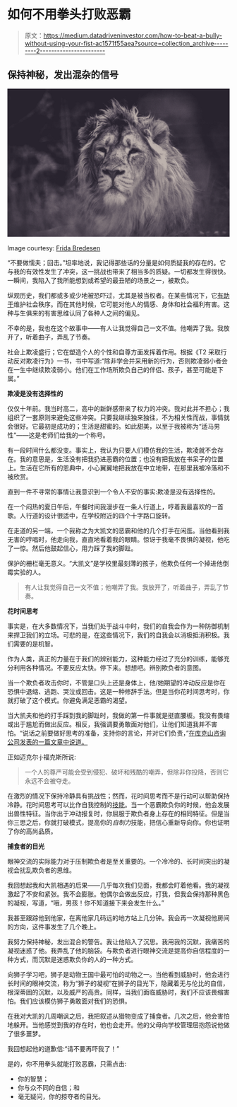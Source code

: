 # 如何不用拳头打败恶霸

> 原文：<https://medium.datadriveninvestor.com/how-to-beat-a-bully-without-using-your-fist-ac1571f55aea?source=collection_archive---------2----------------------->

## 保持神秘，发出混杂的信号

![](img/6c3468ab33e386561bc45a21b595af42.png)

Image courtesy: [Frida Bredesen](https://unsplash.com/photos/IxlY2KB4Krs)

“不要做懦夫；回击。”坦率地说，我记得那些话的分量是如何质疑我的存在的。它与我的有效性发生了冲突，这一挑战也带来了相当多的质疑。一切都发生得很快。一瞬间，我陷入了我所能想到或希望的最丑陋的场景之一，被欺负。

纵观历史，我们都或多或少地被恐吓过，尤其是被当权者。在某些情况下，它[有助于](https://blogs.scientificamerican.com/guest-blog/the-origins-of-bullying/)维护社会秩序。而在其他时候，它可能对他人的情感、身体和社会福利有害。这种与生俱来的有害思维认同了各种人之间的偏见。

不幸的是，我也在这个故事中——有人让我觉得自己一文不值。他嘲弄了我。我放开了，听着曲子，弄乱了节奏。

社会上欺凌盛行；它在塑造个人的个性和自尊方面发挥着作用。根据《T2 采取行动反对欺凌行为》一书，书中写道:“除非学会并采用新的行为，否则欺凌弱小者会在一生中继续欺凌弱小。他们在工作场所欺负自己的伴侣、孩子，甚至可能是下属。”

**欺凌是没有选择性的**

仅仅十年前。我当时高二，高中的新鲜感带来了权力的冲突。我对此并不担心；我组织了一套原则来避免这些冲突。只要我继续独来独往，不为相关性而战，事情就会很好。它最初是成功的；生活是甜蜜的。如此甜美，以至于我被称为“适马男性”——这是老师们给我的一个称号。

有一段时间什么都没变。事实上，我认为只要人们模仿我的生活，欺凌就不会存在。我的意思是，生活没有把我扔进恶霸的位置；也没有把我放在书呆子的位置上。生活在它所有的恩典中，小心翼翼地把我放在中立地带，在那里我被冷落和不被欣赏。

直到一件不寻常的事情让我意识到一个令人不安的事实:欺凌是没有选择性的。

在一个闷热的夏日午后，午餐时间我漫步在一条人行道上，哼着我最喜欢的一首歌。人行道的设计很适中，在学校附近的四个十字路口旋转。

在走道的另一端，一个我称之为大凯文的恶霸和他的几个打手在闲逛。当他看到我无害的哼唱时，他走向我，直直地看着我的眼睛。惊讶于我毫不畏惧的凝视，他吃了一惊。然后他鼓起信心，用力踩了我的脚趾。

保护的栅栏毫无意义。“大凯文”是学校里最刻薄的孩子，他欺负任何一个掉进他倒霉实验的人。

> 有人让我觉得自己一文不值；他嘲弄了我。我放开了，听着曲子，弄乱了节奏。

**花时间思考**

事实是，在大多数情况下，当我们处于战斗中时，我们的自我会作为一种防御机制来捍卫我们的立场。可悲的是，在这些情况下，我们的自我会以消极抵消积极。我们需要的是机智。

作为人类，真正的力量在于我们的辨别能力，这种能力经过了充分的训练，能够充分利用各种情况。不要反应太快。停下来。想想吧。辨别欺负者的意图。

当一个欺负者攻击你时，不管是口头上还是身体上，他/她期望的冲动反应是你在恐惧中退缩、逃跑、哭泣或回击。这是一种修辞手法。但是当你花时间思考时，你就打破了这个模式。你避免满足恶霸的渴望。

当大凯夫和他的打手踩到我的脚趾时，我做的第一件事就是挺直腰板。我没有畏缩或出于尴尬而做出反应。相反，我强调要勇敢面对他们，让他们知道我并不害怕。“说话之前要做好思考的准备，支持你的言论，并对它们负责，”[在库克山咨询公司发表的一篇文章中说道。](https://www.cookshillcounselling.com.au/the-importance-of-thinking-before-you-speak)

正如迈克尔·j·福克斯所说:

> 一个人的尊严可能会受到侵犯、破坏和残酷的嘲弄，但除非你投降，否则它永远不会被夺走。

在激烈的情况下保持冷静具有挑战性；然而，花时间思考而不是行动可以帮助保持冷静。花时间思考可以比作自我控制的[技能](https://heartmindonline.org/resources/think-before-you-act-the-development-of-self-control)。当一个恶霸欺负你的时候，他会发展出兽性特征。当你出于冲动报复时，你屈服于欺负者身上存在的相同特征。但是当你三思之后，你就打破模式，提高你的*自制力*技能，把信心重新导向你。你也证明了你的高尚品质。

**捕食者的目光**

眼神交流的实际能力对于压制欺负者是至关重要的。一个冷冷的、长时间突出的凝视会扰乱欺负者的思维。

我回想起我和大凯相遇的后果——几乎每次我们见面，我都会盯着他看。我的凝视激起了不安和紧张。我不会膨胀。他偶尔会做出反应，打我，但我会保持那种黑色的凝视，写道，“哦，男孩！你不知道接下来会发生什么。”

我甚至跟踪他到他家，在离他家几码远的地方站上几分钟。我会再一次凝视他房间的方向，这件事发生了几个晚上。

我努力保持神秘，发出混合的警告。我让他陷入了沉思。我用我的沉默，我痛苦的凝视迷惑了他。我弄乱了他的脑袋。与欺负者进行眼神交流是提高你自信程度的一种方式，而沉默是迷惑欺负你的人的一种方式。

向狮子学习吧，狮子是动物王国中最可怕的动物之一。当他看到威胁时，他会进行长时间的眼神交流，称为“狮子的凝视”在狮子的目光下，隐藏着无与伦比的自信，根深蒂固的沉默，以及威严的高贵。同样，当我们面临威胁时，我们不应该畏缩害怕。我们应该模仿狮子勇敢面对我们的恐惧。

在我对大凯的几周嘲讽之后，我把叙述从猎物变成了捕食者。几次之后，他会害怕地躲开。当他感觉到我的存在时，他也会走开。他的父母向学校管理层抱怨说他做了很多噩梦。

我回想起他的道歉信:“请不要再吓我了！”

是的，你不用拳头就能打败恶霸，只需点击:

*   你的智慧；
*   你与众不同的自信；和
*   毫无疑问，你的掠夺者的目光。